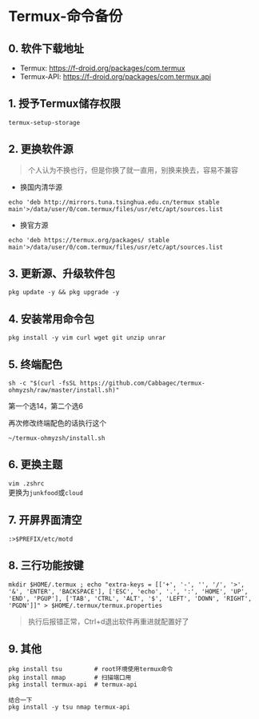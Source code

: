 # Termux-命令备份

## 0. 软件下载地址

- Termux: https://f-droid.org/packages/com.termux
- Termux-API: https://f-droid.org/packages/com.termux.api

## 1. 授予Termux储存权限      

 `termux-setup-storage`

## 2. 更换软件源

> 个人认为不换也行，但是你换了就一直用，别换来换去，容易不兼容

- 换国内清华源

```shell
echo 'deb http://mirrors.tuna.tsinghua.edu.cn/termux stable main'>/data/user/0/com.termux/files/usr/etc/apt/sources.list
```

- 换官方源

```shell 
echo 'deb https://termux.org/packages/ stable main'>/data/user/0/com.termux/files/usr/etc/apt/sources.list
```

## 3. 更新源、升级软件包

`pkg update -y && pkg upgrade -y`

## 4. 安装常用命令包

`pkg install -y vim curl wget git unzip unrar`

## 5. 终端配色

`sh -c "$(curl -fsSL https://github.com/Cabbagec/termux-ohmyzsh/raw/master/install.sh)"`   

第一个选14，第二个选6   

再次修改终端配色的话执行这个

`~/termux-ohmyzsh/install.sh`

## 6. 更换主题

`vim .zshrc`   
更换为`junkfood`或`cloud`

## 7. 开屏界面清空

`:>$PREFIX/etc/motd`

## 8. 三行功能按键

```shell
mkdir $HOME/.termux ; echo "extra-keys = [['+', '-', '', '/', '>', '&', 'ENTER', 'BACKSPACE'], ['ESC', 'echo', '.', ':', 'HOME', 'UP', 'END', 'PGUP'], ['TAB', 'CTRL', 'ALT', '$', 'LEFT', 'DOWN', 'RIGHT', 'PGDN']]" > $HOME/.termux/termux.properties
```

> 执行后报错正常，Ctrl+d退出软件再重进就配置好了

## 9. 其他

```shell
pkg install tsu			# root环境使用termux命令
pkg install nmap		# 扫描端口用
pkg install termux-api 	# termux-api

结合一下
pkg install -y tsu nmap termux-api
```



